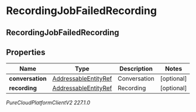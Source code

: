 # RecordingJobFailedRecording

## RecordingJobFailedRecording

## Properties

|Name | Type | Description | Notes|
|------------ | ------------- | ------------- | -------------|
| **conversation** | [AddressableEntityRef](AddressableEntityRef) | Conversation | [optional] |
| **recording** | [AddressableEntityRef](AddressableEntityRef) | Recording | [optional] |



_PureCloudPlatformClientV2 227.1.0_
